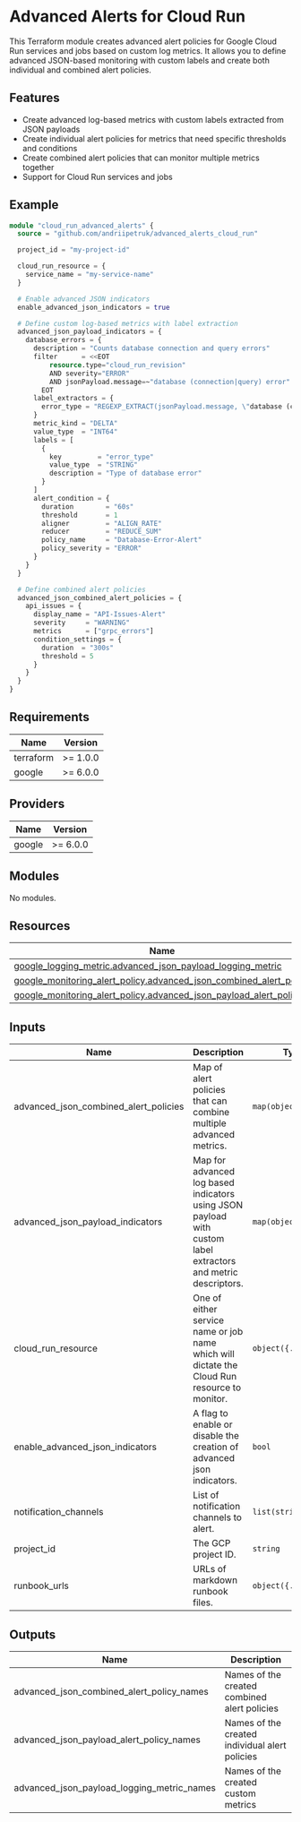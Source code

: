 # Advanced Alerts for Cloud Run

This Terraform module creates advanced alert policies for Google Cloud Run services and jobs based on custom log metrics. It allows you to define advanced JSON-based monitoring with custom labels and create both individual and combined alert policies.

## Features

- Create advanced log-based metrics with custom labels extracted from JSON payloads
- Create individual alert policies for metrics that need specific thresholds and conditions
- Create combined alert policies that can monitor multiple metrics together
- Support for Cloud Run services and jobs

## Example

```terraform
module "cloud_run_advanced_alerts" {
  source = "github.com/andriipetruk/advanced_alerts_cloud_run"

  project_id = "my-project-id"

  cloud_run_resource = {
    service_name = "my-service-name"
  }

  # Enable advanced JSON indicators
  enable_advanced_json_indicators = true

  # Define custom log-based metrics with label extraction
  advanced_json_payload_indicators = {
    database_errors = {
      description = "Counts database connection and query errors"
      filter      = <<EOT
          resource.type="cloud_run_revision"
          AND severity="ERROR"
          AND jsonPayload.message=~"database (connection|query) error"
        EOT
      label_extractors = {
        error_type = "REGEXP_EXTRACT(jsonPayload.message, \"database (connection|query) error\")"
      }
      metric_kind = "DELTA"
      value_type  = "INT64"
      labels = [
        {
          key         = "error_type"
          value_type  = "STRING"
          description = "Type of database error"
        }
      ]
      alert_condition = {
        duration        = "60s"
        threshold       = 1
        aligner         = "ALIGN_RATE"
        reducer         = "REDUCE_SUM"
        policy_name     = "Database-Error-Alert"
        policy_severity = "ERROR"
      }
    }
  }

  # Define combined alert policies
  advanced_json_combined_alert_policies = {
    api_issues = {
      display_name = "API-Issues-Alert"
      severity     = "WARNING"
      metrics      = ["grpc_errors"]
      condition_settings = {
        duration  = "300s"
        threshold = 5
      }
    }
  }
}
```

<!-- BEGIN_TF_DOCS -->
## Requirements

| Name | Version |
|------|---------|
| terraform | >= 1.0.0 |
| google | >= 6.0.0 |

## Providers

| Name | Version |
|------|---------|
| google | >= 6.0.0 |

## Modules

No modules.

## Resources

| Name | Type |
|------|------|
| [google_logging_metric.advanced_json_payload_logging_metric](https://registry.terraform.io/providers/hashicorp/google/latest/docs/resources/logging_metric) | resource |
| [google_monitoring_alert_policy.advanced_json_combined_alert_policy](https://registry.terraform.io/providers/hashicorp/google/latest/docs/resources/monitoring_alert_policy) | resource |
| [google_monitoring_alert_policy.advanced_json_payload_alert_policy](https://registry.terraform.io/providers/hashicorp/google/latest/docs/resources/monitoring_alert_policy) | resource |

## Inputs

| Name | Description | Type | Default | Required |
|------|-------------|------|---------|:--------:|
| advanced_json_combined_alert_policies | Map of alert policies that can combine multiple advanced metrics. | `map(object({...}))` | `{}` | no |
| advanced_json_payload_indicators | Map for advanced log based indicators using JSON payload with custom label extractors and metric descriptors. | `map(object({...}))` | `{}` | no |
| cloud_run_resource | One of either service name or job name which will dictate the Cloud Run resource to monitor. | `object({...})` | n/a | yes |
| enable_advanced_json_indicators | A flag to enable or disable the creation of advanced json indicators. | `bool` | `true` | no |
| notification_channels | List of notification channels to alert. | `list(string)` | `[]` | no |
| project_id | The GCP project ID. | `string` | n/a | yes |
| runbook_urls | URLs of markdown runbook files. | `object({...})` | `{...}` | no |

## Outputs

| Name | Description |
|------|-------------|
| advanced_json_combined_alert_policy_names | Names of the created combined alert policies |
| advanced_json_payload_alert_policy_names | Names of the created individual alert policies |
| advanced_json_payload_logging_metric_names | Names of the created custom metrics |
<!-- END_TF_DOCS -->